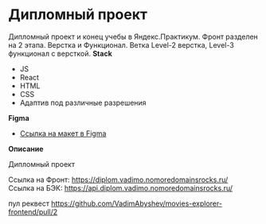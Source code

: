 # Дипломный проект
Дипломный проект и конец учебы в Яндекс.Практикум. Фронт разделен на 2 этапа. Верстка и Функционал. Ветка Level-2 верстка, Level-3 функционал с версткой. 
**Stack** 
* JS
* React
* HTML
* CSS
* Адаптив под различные разрешения

**Figma**

* [Ссылка на макет в Figma](https://www.figma.com/file/6FMWkB94wE7KTkcCgUXtnC/%D0%94%D0%B8%D0%BF%D0%BB%D0%BE%D0%BC%D0%BD%D1%8B%D0%B9-%D0%BF%D1%80%D0%BE%D0%B5%D0%BA%D1%82?type=design&node-id=1-1534&mode=design&t=bIHBzODgkwRRfclU-0)

**Описание**

Дипломный проект

Ссылка на Фронт: https://diplom.vadimo.nomoredomainsrocks.ru/<br>
Ссылка на БЭК: https://api.diplom.vadimo.nomoredomainsrocks.ru/


пул реквест https://github.com/VadimAbyshev/movies-explorer-frontend/pull/2
